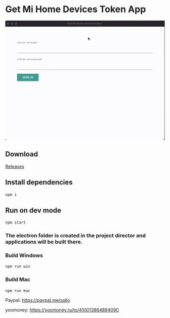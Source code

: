 # Get Mi Home Devices Token App

![](https://raw.githubusercontent.com/Maxmudjon/images/master/mihomemov.gif)

## Download

[Releases](https://github.com/Maxmudjon/Get_MiHome_devices_token/releases)

## Install dependencies

```sh
npm i
```

## Run on dev mode

```sh
npm start
```

### The electron folder is created in the project director and applications will be built there.

### Build Windows

```sh
npm run win
```

### Build Mac

```sh
npm run mac
```

Paypal: <https://paypal.me/sallo>

yoomoney: https://yoomoney.ru/to/410013864894090
